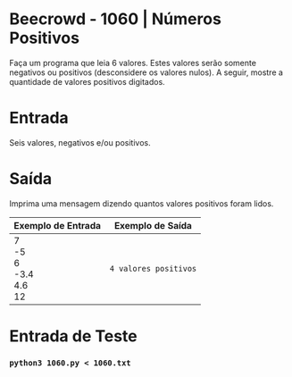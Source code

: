 # Beecrowd - 1060 | Números Positivos

Faça um programa que leia 6 valores. Estes valores serão somente negativos ou positivos (desconsidere os valores nulos). A seguir, mostre a quantidade de valores positivos digitados.

# Entrada
Seis valores, negativos e/ou positivos.

# Saída
Imprima uma mensagem dizendo quantos valores positivos foram lidos.

|Exemplo de Entrada|Exemplo de Saída|
|--|--|
|7<br>-5<br>6<br>-3.4<br>4.6<br>12|`4 valores positivos`|

# Entrada de Teste

### `python3 1060.py < 1060.txt`